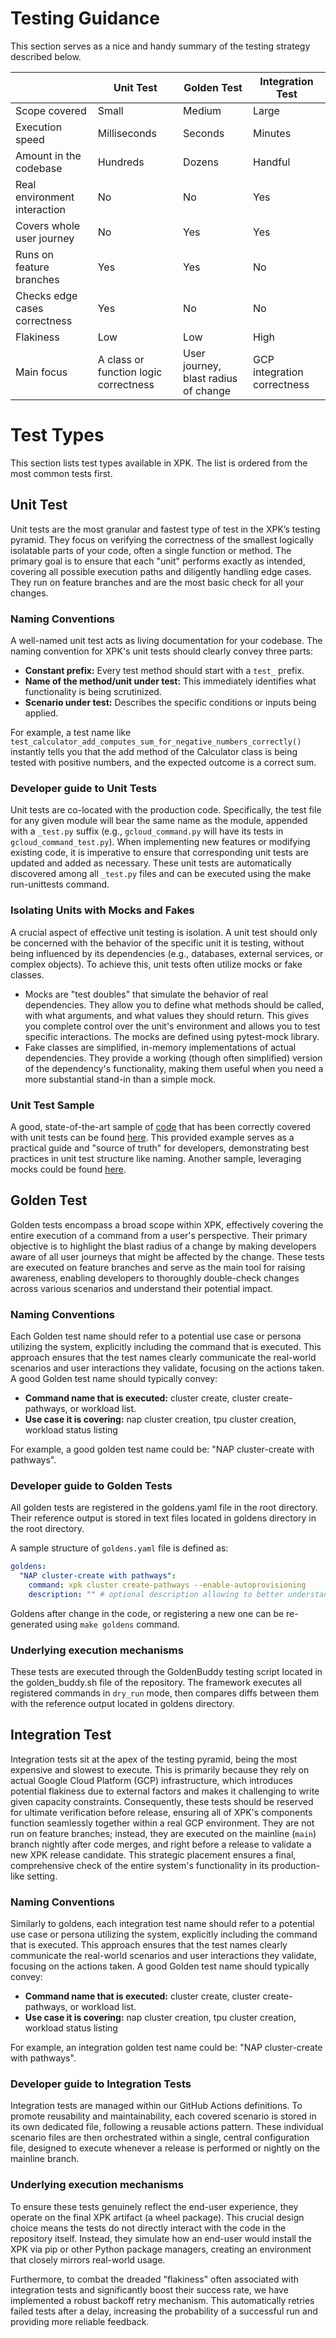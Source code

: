 # Testing Guidance

This section serves as a nice and handy summary of the testing strategy described below.

|                               | Unit Test                             | Golden Test                          | Integration Test            |
|-------------------------------|---------------------------------------|--------------------------------------|-----------------------------|
| Scope covered                 | Small                                 | Medium                               | Large                       |
| Execution speed               | Milliseconds                          | Seconds                              | Minutes                     |
| Amount in the codebase        | Hundreds                              | Dozens                               | Handful                     |
| Real environment interaction  | No                                    | No                                   | Yes                         |
| Covers whole user journey     | No                                    | Yes                                  | Yes                         |
| Runs on feature branches      | Yes                                   | Yes                                  | No                          |
| Checks edge cases correctness | Yes                                   | No                                   | No                          |
| Flakiness                     | Low                                   | Low                                  | High                        |
| Main focus                    | A class or function logic correctness | User journey, blast radius of change | GCP integration correctness |

# Test Types

This section lists test types available in XPK. The list is ordered from the most common tests first.

## Unit Test

Unit tests are the most granular and fastest type of test in the XPK’s testing pyramid. They focus on verifying the correctness of the smallest logically isolatable parts of your code, often a single function or method. The primary goal is to ensure that each "unit" performs exactly as intended, covering all possible execution paths and diligently handling edge cases. They run on feature branches and are the most basic check for all your changes.

### Naming Conventions

A well-named unit test acts as living documentation for your codebase. The naming convention for XPK's unit tests should clearly convey three parts:

* **Constant prefix:** Every test method should start with a `test_` prefix.
* **Name of the method/unit under test:** This immediately identifies what functionality is being scrutinized.
* **Scenario under test:** Describes the specific conditions or inputs being applied.

For example, a test name like `test_calculator_add_computes_sum_for_negative_numbers_correctly()` instantly tells you that the add method of the Calculator class is being tested with positive numbers, and the expected outcome is a correct sum.

### Developer guide to Unit Tests

Unit tests are co-located with the production code. Specifically, the test file for any given module will bear the same name as the module, appended with a `_test.py` suffix (e.g., `gcloud_command.py` will have its tests in `gcloud_command_test.py`). When implementing new features or modifying existing code, it is imperative to ensure that corresponding unit tests are updated and added as necessary. These unit tests are automatically discovered among all `_test.py` files and can be executed using the make run-unittests command.

### Isolating Units with Mocks and Fakes

A crucial aspect of effective unit testing is isolation. A unit test should only be concerned with the behavior of the specific unit it is testing, without being influenced by its dependencies (e.g., databases, external services, or complex objects). To achieve this, unit tests often utilize mocks or fake classes.

* Mocks are "test doubles" that simulate the behavior of real dependencies. They allow you to define what methods should be called, with what arguments, and what values they should return. This gives you complete control over the unit's environment and allows you to test specific interactions. The mocks are defined using pytest-mock library.
* Fake classes are simplified, in-memory implementations of actual dependencies. They provide a working (though often simplified) version of the dependency's functionality, making them useful when you need a more substantial stand-in than a simple mock.

### Unit Test Sample

A good, state-of-the-art sample of [code](https://github.com/AI-Hypercomputer/xpk/blob/0434cf6a023069522f90d5846c6d980b68382b66/src/xpk/core/nodepool.py#L614) that has been correctly covered with unit tests can be found [here](https://github.com/AI-Hypercomputer/xpk/blob/0434cf6a023069522f90d5846c6d980b68382b66/src/xpk/core/tests/unit/test_nodepool.py#L26). This provided example serves as a practical guide and "source of truth" for developers, demonstrating best practices in unit test structure like naming. Another sample, leveraging mocks could be found [here](https://github.com/AI-Hypercomputer/xpk/blob/8464ce26cd0fd24c681e346b2c915ad918724e53/src/xpk/core/nodepool_test.py#L86).

## Golden Test

Golden tests encompass a broad scope within XPK, effectively covering the entire execution of a command from a user's perspective. Their primary objective is to highlight the blast radius of a change by making developers aware of all user journeys that might be affected by the change. These tests are executed on feature branches and serve as the main tool for raising awareness, enabling developers to thoroughly double-check changes across various scenarios and understand their potential impact.

### Naming Conventions

Each Golden test name should refer to a potential use case or persona utilizing the system, explicitly including the command that is executed. This approach ensures that the test names clearly communicate the real-world scenarios and user interactions they validate, focusing on the actions taken. A good Golden test name should typically convey:

* **Command name that is executed:** cluster create, cluster create-pathways, or workload list.
* **Use case it is covering:** nap cluster creation, tpu cluster creation, workload status listing

For example, a good golden test name could be: "NAP cluster-create with pathways".

### Developer guide to Golden Tests
All golden tests are registered in the goldens.yaml file in the root directory. Their reference output is stored in text files located in goldens directory in the root directory.

A sample structure of `goldens.yaml` file is defined as:

```yaml
goldens:
  "NAP cluster-create with pathways":
    command: xpk cluster create-pathways --enable-autoprovisioning
    description: "" # optional description allowing to better understand use-case
```

Goldens after change in the code, or registering a new one can be re-generated using `make goldens` command.

### Underlying execution mechanisms

These tests are executed through the GoldenBuddy testing script located in the golden_buddy.sh file of the repository. The framework executes all registered commands in `dry_run` mode, then compares diffs between them with the reference output located in goldens directory.

## Integration Test
Integration tests sit at the apex of the testing pyramid, being the most expensive and slowest to execute. This is primarily because they rely on actual Google Cloud Platform (GCP) infrastructure, which introduces potential flakiness due to external factors and makes it challenging to write given capacity constraints. Consequently, these tests should be reserved for ultimate verification before release, ensuring all of XPK's components function seamlessly together within a real GCP environment. They are not run on feature branches; instead, they are executed on the mainline (`main`) branch nightly after code merges, and right before a release to validate a new XPK release candidate. This strategic placement ensures a final, comprehensive check of the entire system's functionality in its production-like setting.

### Naming Conventions

Similarly to goldens, each integration test name should refer to a potential use case or persona utilizing the system, explicitly including the command that is executed. This approach ensures that the test names clearly communicate the real-world scenarios and user interactions they validate, focusing on the actions taken. A good Golden test name should typically convey:

* **Command name that is executed:** cluster create, cluster create-pathways, or workload list.
* **Use case it is covering:** nap cluster creation, tpu cluster creation, workload status listing

For example, an integration golden test name could be: "NAP cluster-create with pathways".

### Developer guide to Integration Tests

Integration tests are managed within our GitHub Actions definitions. To promote reusability and maintainability, each covered scenario is stored in its own dedicated file, following a reusable actions pattern. These individual scenario files are then orchestrated within a single, central configuration file, designed to execute whenever a release is performed or nightly on the mainline branch.

### Underlying execution mechanisms

To ensure these tests genuinely reflect the end-user experience, they operate on the final XPK artifact (a wheel package). This crucial design choice means the tests do not directly interact with the code in the repository itself. Instead, they simulate how an end-user would install the XPK via pip or other Python package managers, creating an environment that closely mirrors real-world usage.

Furthermore, to combat the dreaded "flakiness" often associated with integration tests and significantly boost their success rate, we have implemented a robust backoff retry mechanism. This automatically retries failed tests after a delay, increasing the probability of a successful run and providing more reliable feedback.
